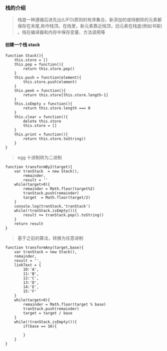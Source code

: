 ### 栈的介绍
> 栈是一种遵循后进先出(LIFO)原则的有序集合。新添加的或待删除的元素都保存在末尾,称作栈顶。在栈里，新元素靠近栈顶，旧元素在栈底(例如书架) 。栈在编译器和内存中保存变量、方法调用等
#### 创建一个栈 stack
    function Stack(){
        this.store = []
        this.pop = function(){
            return this.store.pop()
        }
        this.push = function(element){
            this.store.push(element)
        }
        this.peek = function(){
            return this.store[this.store.length-1]
        }
        this.isEmpty = function(){
            return this.store.length === 0
        }
        this.clear = function(){
            delete this.store
            this.store = []
        }
        this.print = function(){
            return this.store.toString()
        }
    }
> egg  十进制转为二进制  

    function transformBy2(target){
        var tranStack  = new Stack(),
            remainder,
            result = ''
        while(target>0){
            remainder = Math.floor(target%2)
            tranStack.push(remainder)
            target  = Math.floor(target/2)
        }
        console.log(tranStack,'tranStack')
        while(!tranStack.isEmpty()){
            result += tranStack.pop().toString()
        }
        return result
    }
> 基于之前的算法，转换为任意进制

    function transformAny(target,base){
        var tranStack = new Stack(),
        remainder,
        result = '',
        linkText = {
            10:'A',
            11:'B',
            12:'C',
            13:'D',
            14:'E',
            15:'F'
        }
        while(target>0){
            remainder = Math.floor(target % base)
            tranStack.push(remainder)
            target = target / base
        }
        while(!tranStack.isEmpty()){
            if(base == 16){
                
            }
        }
    }